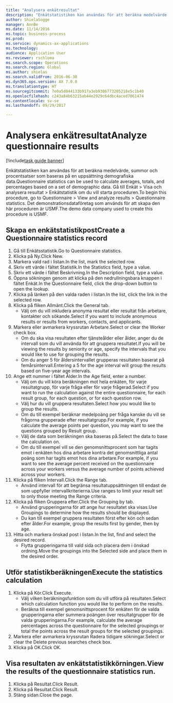 ```yaml
--- 
title: "Analysera enkätresultat"
description: "Enkätstatistiken kan användas för att beräkna medelvärde, summor och procentsatser som baseras på en uppsättning demografiska data."
author: ShielaSogge
manager: AnnBe
ms.date: 11/14/2016
ms.topic: business-process
ms.prod: 
ms.service: dynamics-ax-applications
ms.technology: 
audience: Application User
ms.reviewer: rschloma
ms.search.scope: Operations
ms.search.region: Global
ms.author: shielas
ms.search.validFrom: 2016-06-30
ms.dyn365.ops.version: AX 7.0.0
ms.translationtype: HT
ms.sourcegitcommit: 7e0a5d044133b917a3eb9386773205218e5c1b40
ms.openlocfilehash: c243a84b63215ab44e2929c64dbc4aced7061474
ms.contentlocale: sv-se
ms.lasthandoff: 09/29/2017

---
```

# <a name="analyze-questionnaire-results"></a><span data-ttu-id="8344e-103">Analysera enkätresultat</span><span class="sxs-lookup"><span data-stu-id="8344e-103">Analyze questionnaire results</span></span>

[!include[task guide banner](../../includes/task-guide-banner.md)]

<span data-ttu-id="8344e-104">Enkätstatistiken kan användas för att beräkna medelvärde, summor och procentsatser som baseras på en uppsättning demografiska data.</span><span class="sxs-lookup"><span data-stu-id="8344e-104">Questionnaire statistics can be used to calculate averages, totals, and percentages based on a set of demographic data.</span></span> <span data-ttu-id="8344e-105">Gå till Enkät > Visa och analysera resultat > Enkätstatistik om du vill starta proceduren.</span><span class="sxs-lookup"><span data-stu-id="8344e-105">To begin this procedure, go to Questionnaire > View and analyze results > Questionnaire statistics.</span></span> <span data-ttu-id="8344e-106">Det demonstrationsdataföretag som används för att skapa den här proceduren är USMF.</span><span class="sxs-lookup"><span data-stu-id="8344e-106">The demo data company used to create this procedure is USMF.</span></span>


## <a name="create-a-questionnaire-statistics-record"></a><span data-ttu-id="8344e-107">Skapa en enkätstatistikpost</span><span class="sxs-lookup"><span data-stu-id="8344e-107">Create a Questionnaire statistics record</span></span>
1. <span data-ttu-id="8344e-108">Gå till Enkätsstatistik.</span><span class="sxs-lookup"><span data-stu-id="8344e-108">Go to Questionnaire statistics.</span></span>
2. <span data-ttu-id="8344e-109">Klicka på Ny.</span><span class="sxs-lookup"><span data-stu-id="8344e-109">Click New.</span></span>
3. <span data-ttu-id="8344e-110">Markera vald rad i listan.</span><span class="sxs-lookup"><span data-stu-id="8344e-110">In the list, mark the selected row.</span></span>
4. <span data-ttu-id="8344e-111">Skriv ett värde i fältet Statistik.</span><span class="sxs-lookup"><span data-stu-id="8344e-111">In the Statistics field, type a value.</span></span>
5. <span data-ttu-id="8344e-112">Skriv ett värde i fältet Beskrivning.</span><span class="sxs-lookup"><span data-stu-id="8344e-112">In the Description field, type a value.</span></span>
6. <span data-ttu-id="8344e-113">Öppna sökningen genom att klicka på den nedrullningsbara knappen i fältet Enkät.</span><span class="sxs-lookup"><span data-stu-id="8344e-113">In the Questionnaire field, click the drop-down button to open the lookup.</span></span>
7. <span data-ttu-id="8344e-114">Klicka på länken på den valda raden i listan.</span><span class="sxs-lookup"><span data-stu-id="8344e-114">In the list, click the link in the selected row.</span></span>
8. <span data-ttu-id="8344e-115">Klicka på fliken Allmänt.</span><span class="sxs-lookup"><span data-stu-id="8344e-115">Click the General tab.</span></span>
    * <span data-ttu-id="8344e-116">Välj om du vill inkludera anonyma resultat eller resultat från arbetare, kontakter och sökande.</span><span class="sxs-lookup"><span data-stu-id="8344e-116">Select if you want to include anonymous results or results from workers, contacts, and applicants.</span></span>  
9. <span data-ttu-id="8344e-117">Markera eller avmarkera kryssrutan Arbetare.</span><span class="sxs-lookup"><span data-stu-id="8344e-117">Select or clear the Worker check box.</span></span>
    * <span data-ttu-id="8344e-118">Om du ska visa resultaten efter tjänsteålder eller ålder, anger du de intervall som du vill använda för att gruppera resultatet.</span><span class="sxs-lookup"><span data-stu-id="8344e-118">If you will be viewing the results by seniority or age, specify the intervals that you would like to use for grouping the results.</span></span>  
    * <span data-ttu-id="8344e-119">Om du anger 5 för åldersintervallet grupperas resultaten baserat på femårsintervall.</span><span class="sxs-lookup"><span data-stu-id="8344e-119">Entering a 5 for the age interval will group the results based on five-year age intervals.</span></span>  
10. <span data-ttu-id="8344e-120">Ange ett nummer i fältet Ålder.</span><span class="sxs-lookup"><span data-stu-id="8344e-120">In the Age field, enter a number.</span></span>
    * <span data-ttu-id="8344e-121">Välj om du vill köra beräkningen mot hela enkäten, för varje resultatgrupp, för varje fråga eller för varje frågerad.</span><span class="sxs-lookup"><span data-stu-id="8344e-121">Select if you want to run the calculation against the entire questionnaire, for each result group, for each question, or for each question row.</span></span>  
    * <span data-ttu-id="8344e-122">Välj hur du vill gruppera resultaten.</span><span class="sxs-lookup"><span data-stu-id="8344e-122">Select how you would like to group the results.</span></span>  
    * <span data-ttu-id="8344e-123">Om du till exempel beräknar medelpoäng per fråga kanske du vill se frågorna grupperade efter resultatgrupp.</span><span class="sxs-lookup"><span data-stu-id="8344e-123">For example, if you calculate the average points per question, you may want to see the questions grouped by Result group.</span></span>  
    * <span data-ttu-id="8344e-124">Välj de data som beräkningen ska baseras på.</span><span class="sxs-lookup"><span data-stu-id="8344e-124">Select the data to base the calculation on.</span></span>  
    * <span data-ttu-id="8344e-125">Om du till exempel vill se den genomsnittsprocent som har tagits emot i enkäten hos dina arbetare kontra det genomsnittliga antal poäng som har tagits emot hos dina arbetare.</span><span class="sxs-lookup"><span data-stu-id="8344e-125">For example, if you want to see the average percent received on the questionnaire across your workers versus the average number of points achieved across your workers.</span></span>  
11. <span data-ttu-id="8344e-126">Klicka på fliken Intervall.</span><span class="sxs-lookup"><span data-stu-id="8344e-126">Click the Range tab.</span></span>
    * <span data-ttu-id="8344e-127">Använd intervall för att begränsa resultatuppsättningen till endast de som uppfyller intervallkriterierna.</span><span class="sxs-lookup"><span data-stu-id="8344e-127">Use ranges to limit your result set to only those meeting the Range criteria.</span></span>  
12. <span data-ttu-id="8344e-128">Klicka på fliken Gruppera efter.</span><span class="sxs-lookup"><span data-stu-id="8344e-128">Click the Grouping by tab.</span></span>
    * <span data-ttu-id="8344e-129">Använd grupperingarna för att ange hur resultatet ska visas.</span><span class="sxs-lookup"><span data-stu-id="8344e-129">Use Groupings to determine how the results should be displayed.</span></span>  
    * <span data-ttu-id="8344e-130">Du kan till exempel gruppera resultaten först efter kön och sedan efter ålder.</span><span class="sxs-lookup"><span data-stu-id="8344e-130">For example, group the results first by gender, then by age.</span></span>  
13. <span data-ttu-id="8344e-131">Hitta och markera önskad post i listan.</span><span class="sxs-lookup"><span data-stu-id="8344e-131">In the list, find and select the desired record.</span></span>
    * <span data-ttu-id="8344e-132">Flytta grupperingarna till vald sida och placera dem i önskad ordning.</span><span class="sxs-lookup"><span data-stu-id="8344e-132">Move the groupings into the Selected side and place them in the desired order.</span></span>  

## <a name="execute-the-statistics-calculation"></a><span data-ttu-id="8344e-133">Utför statistikberäkningen</span><span class="sxs-lookup"><span data-stu-id="8344e-133">Execute the statistics calculation</span></span>
1. <span data-ttu-id="8344e-134">Klicka på Kör.</span><span class="sxs-lookup"><span data-stu-id="8344e-134">Click Execute.</span></span>
    * <span data-ttu-id="8344e-135">Välj vilken beräkningsfunktion som du vill utföra på resultaten.</span><span class="sxs-lookup"><span data-stu-id="8344e-135">Select which calculation function you would like to perform on the results.</span></span>  
    * <span data-ttu-id="8344e-136">Beräkna till exempel genomsnittsprocent för enkäten för de valda grupperingarna eller summera poängen över resultatgrupper för de valda grupperingarna.</span><span class="sxs-lookup"><span data-stu-id="8344e-136">For example, calculate the average percentages across the questionnaire for the selected groupings or total the points across the result groups for the selected groupings.</span></span>  
2. <span data-ttu-id="8344e-137">Markera eller avmarkera kryssrutan Radera tidigare sökningar.</span><span class="sxs-lookup"><span data-stu-id="8344e-137">Select or clear the Delete previous searches check box.</span></span>
3. <span data-ttu-id="8344e-138">Klicka på OK.</span><span class="sxs-lookup"><span data-stu-id="8344e-138">Click OK.</span></span>

## <a name="view-the-results-of-the-questionnaire-statistics-run"></a><span data-ttu-id="8344e-139">Visa resultaten av enkätstatistikkörningen.</span><span class="sxs-lookup"><span data-stu-id="8344e-139">View the results of the questionnaire statistics run.</span></span>
1. <span data-ttu-id="8344e-140">Klicka på Resultat.</span><span class="sxs-lookup"><span data-stu-id="8344e-140">Click Result.</span></span>
2. <span data-ttu-id="8344e-141">Klicka på Resultat.</span><span class="sxs-lookup"><span data-stu-id="8344e-141">Click Result.</span></span>
3. <span data-ttu-id="8344e-142">Stäng sidan.</span><span class="sxs-lookup"><span data-stu-id="8344e-142">Close the page.</span></span>



